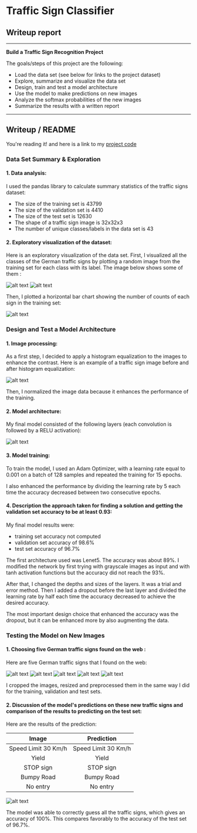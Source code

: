 # **Traffic Sign Classifier** 

## Writeup report


---

**Build a Traffic Sign Recognition Project**

The goals/steps of this project are the following:
* Load the data set (see below for links to the project dataset)
* Explore, summarize and visualize the data set
* Design, train and test a model architecture
* Use the model to make predictions on new images
* Analyze the softmax probabilities of the new images
* Summarize the results with a written report


[//]: # (Image References)

[image1]: ./report_images/classes_images1.JPG 
[image2]: ./report_images/classes_images2.JPG "Classes visualization"
[image3]: ./report_images/data_analysis.JPG "Number of samples per class"
[image4]: ./report_images/processed_image.JPG "Processed image"
[image5]: ./report_images/network_architecture.jpg "Network architecture"
[image6]: ./report_images/30-sign.jpg "Traffic Sign 1"
[image7]: ./report_images/yield_sign.jpg "Traffic Sign 2"
[image8]: ./report_images/STOP_sign.jpg "Traffic Sign 3"
[image9]: ./report_images/bumpy_road_sign.jpg "Traffic Sign 4"
[image10]: ./report_images/no_entry.jpg "Traffic Sign 5"
[image11]: ./report_images/results.JPG "Predictions"


---
## Writeup / README

You're reading it! and here is a link to my [project code](https://github.com/udacity/CarND-Traffic-Sign-Classifier-Project/blob/master/Traffic_Sign_Classifier.ipynb)

### Data Set Summary & Exploration

#### 1. Data analysis:

I used the pandas library to calculate summary statistics of the traffic signs dataset:

* The size of the training set is 43799
* The size of the validation set is 4410
* The size of the test set is 12630
* The shape of a traffic sign image is 32x32x3
* The number of unique classes/labels in the data set is 43

#### 2. Exploratory visualization of the dataset:

Here is an exploratory visualization of the data set. First, I visualized all the classes of the German traffic signs by plotting a random
image from the training set for each class with its label. The image below shows some
of them : 

![alt text][image1]
![alt text][image2]

Then, I plotted a horizontal bar chart showing the number of counts of each sign in
the training set:

![alt text][image3]


### Design and Test a Model Architecture

#### 1. Image processing:

As a first step, I decided to apply a histogram equalization to the images to enhance
the contrast.
Here is an example of a traffic sign image before and after histogram equalization:

![alt text][image4]

Then, I normalized the image data because it enhances the performance of
the training.



#### 2. Model architecture:

My final model consisted of the following layers (each convolution is followed by a RELU activation):

 ![alt text][image5]


#### 3. Model training:

To train the model, I used an Adam Optimizer, with a learning rate equal to 0.001 on
a batch of 128 samples and repeated the training for 15 epochs. 

I also enhanced the performance by dividing the learning rate by 5 each time the accuracy decreased between two consecutive epochs. 

#### 4. Description the approach taken for finding a solution and getting the validation set accuracy to be at least 0.93:

My final model results were:
* training set accuracy not computed
* validation set accuracy of 98.6% 
* test set accuracy of 96.7%

The first architecture used was Lenet5. The accuracy was about 89%. I modified the
network by first trying with grayscale images as input and with tanh activation
functions but the accuracy did not reach the 93%. 

After that, I changed the depths and sizes of the layers. It was a trial and error method. Then I added a dropout before the last layer and divided the learning rate by half each time the accuracy decreased to
achieve the desired accuracy. 

The most important design choice that enhanced the accuracy was the dropout, but it
can be enhanced more by also augmenting the data. 
 

### Testing the Model on New Images

#### 1. Choosing five German traffic signs found on the web :

Here are five German traffic signs that I found on the web:

![alt text][image6] ![alt text][image7] ![alt text][image8] 
![alt text][image9] ![alt text][image10]

I cropped the images, resized and preprocessed them in the same way I did for the
training, validation and test sets.

#### 2. Discussion of the model's predictions on these new traffic signs and comparison of the results to predicting on the test set:

Here are the results of the prediction:

| Image			        |     Prediction	        					| 
|:---------------------:|:---------------------------------------------:| 
| Speed Limit 30 Km/h 	| Speed Limit 30 Km/h 							| 
| Yield     			| Yield 										|
| STOP sign				| STOP sign										|
| Bumpy Road      		| Bumpy Road					 				|
| No entry				| No entry		      							|

![alt text][image11]

The model was able to correctly guess all the traffic signs, which gives an accuracy of
100%. This compares favorably to the accuracy of the test set of 96.7%.

